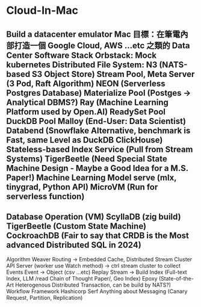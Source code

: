 # Cloud-In-Mac
Build a datacenter emulator Mac
目標：在筆電內部打造一個 Google Cloud, AWS ...etc 之類的 Data Center Software Stack
Orbstack: Mock kubernetes
Distributed File System: N3 (NATS-based S3 Object Store)
Stream Pool, Meta Server (3 Pod, Raft Algorithm)
NEON (Serverless Postgres Database)
Materialize Pool (Postges -> Analytical DBMS?)
Ray (Machine Learning Platform used by Open.AI)
ReadySet Pool
DuckDB Pool
Malloy (End-User: Data Scientist)
Databend (Snowflake Alternative, benchmark is Fast, same Level as DuckDB ClickHouse)
Stateless-based Index Service (Pull from Stream Systems)
TigerBeetle (Need Special State Machine Design - Maybe a Good Idea for a M.S. Paper!)
Machine Learning Model serve (mlx, tinygrad, Python API)
MicroVM (Run for serverless function)
-------------------------------------------------------------------
Database Operation (VM)
ScyllaDB (zig build)
TigerBeetle (Custom State Machine)
CockroachDB (Fair to say that CRDB is the Most advanced Distributed SQL in 2024)
-------------------------------------------------------------------
Algorithm
Weaver Routing ->  Embedded Cache, Distributed
Stream Cluster API Server (worker use Watch method) -> ctrl stream cluster to collect Events
Event -> Object (csv ...etc)
Replay Stream -> Build Index (Full-text Index, LLM /read Chain of Thought Paper/, Geo Index)
Epoxy (State-of-the-Art Heterogenous Distributed Transaction, can be build by NATS?)
Workflow Framework
Hashicorp Serf
Anything about Messaging (Canary Request, Partition, Replication)
